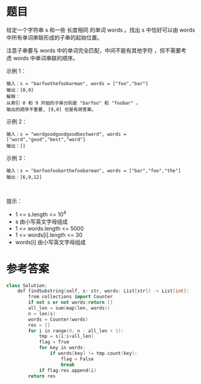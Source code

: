 # 题目
给定一个字符串 s 和一些 长度相同 的单词 words 。找出 s 中恰好可以由 words 中所有单词串联形成的子串的起始位置。

注意子串要与 words 中的单词完全匹配，中间不能有其他字符 ，但不需要考虑 words 中单词串联的顺序。


示例 1：

    输入：s = "barfoothefoobarman", words = ["foo","bar"]
    输出：[0,9]
    解释：
    从索引 0 和 9 开始的子串分别是 "barfoo" 和 "foobar" 。
    输出的顺序不重要, [9,0] 也是有效答案。
示例 2：

    输入：s = "wordgoodgoodgoodbestword", words = ["word","good","best","word"]
    输出：[]
示例 3：

    输入：s = "barfoofoobarthefoobarman", words = ["bar","foo","the"]
    输出：[6,9,12]
 

提示：

* 1 <= s.length <= 10<sup>4</sup>
* s 由小写英文字母组成
* 1 <= words.length <= 5000
* 1 <= words[i].length <= 30
* words[i] 由小写英文字母组成

# 参考答案
```c++
class Solution:
    def findSubstring(self, s: str, words: List[str]) -> List[int]:
        from collections import Counter
        if not s or not words:return []
        all_len = sum(map(len, words))
        n = len(s)
        words = Counter(words)
        res = []
        for i in range(0, n - all_len + 1):
            tmp = s[i:i+all_len]
            flag = True
            for key in words:
                if words[key] != tmp.count(key):
                    flag = False
                    break
            if flag:res.append(i)
        return res
